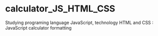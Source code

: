 # calculator_JS_HTML_CSS
Studying programing language JavaScript, technology HTML and CSS : JavaScript calculator formatting
